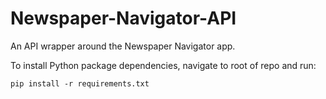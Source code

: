 # Newspaper-Navigator-API
An API wrapper around the Newspaper Navigator app.

To install Python package dependencies, navigate to root of repo and run:
```
pip install -r requirements.txt
```
